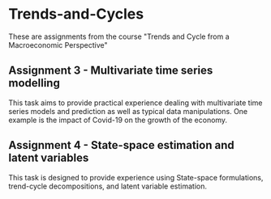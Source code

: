 # Trends-and-Cycles
These are assignments from the course "Trends and Cycle from a Macroeconomic Perspective"

## Assignment 3 - Multivariate time series modelling
This task aims to provide practical experience dealing with multivariate time series models and prediction as well as typical data manipulations. One example is the impact of Covid-19 on the growth of the economy.

## Assignment 4 - State-space estimation and latent variables
This task is designed to provide experience using State-space formulations, trend-cycle decompositions, and latent variable estimation. 
